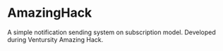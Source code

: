 # AmazingHack
A simple notification sending system on subscription model. Developed during Ventursity Amazing Hack.
